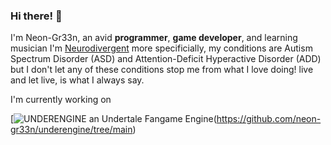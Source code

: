 ### Hi there! 👋
I'm Neon-Gr33n, an avid **programmer**, **game developer**, and learning musician
I'm [Neurodivergent](https://www.health.harvard.edu/blog/what-is-neurodiversity-202111232645) more specificially, my conditions are Autism Spectrum Disorder (ASD) and Attention-Deficit Hyperactive Disorder (ADD)
but I don't let any of these conditions stop me from what I love doing! live and let live, is what I always say.

I'm currently working on 

[![UNDERENGINE an Undertale Fangame Engine](https://github-production-user-asset-6210df.s3.amazonaws.com/41244356/258614762-57504c54-da8b-42c9-9d14-268d9c5552c5.png?X-Amz-Algorithm=AWS4-HMAC-SHA256&X-Amz-Credential=AKIAIWNJYAX4CSVEH53A%2F20230806%2Fus-east-1%2Fs3%2Faws4_request&X-Amz-Date=20230806T024020Z&X-Amz-Expires=300&X-Amz-Signature=0fb709e03a1dcc69ae2735e4462d7ada3220b4642fd7a5b003de1525433ee211&X-Amz-SignedHeaders=host&actor_id=41244356&key_id=0&repo_id=675113650)(https://github.com/neon-gr33n/underengine/tree/main)


<!--
**neon-gr33n/neon-gr33n** is a ✨ _special_ ✨ repository because its `README.md` (this file) appears on your GitHub profile.

Here are some ideas to get you started:

- 🔭 I’m currently working on ...
- 🌱 I’m currently learning ...
- 👯 I’m looking to collaborate on ...
- 🤔 I’m looking for help with ...
- 💬 Ask me about ...
- 📫 How to reach me: ...
- 😄 Pronouns: ...
- ⚡ Fun fact: ...
-->
